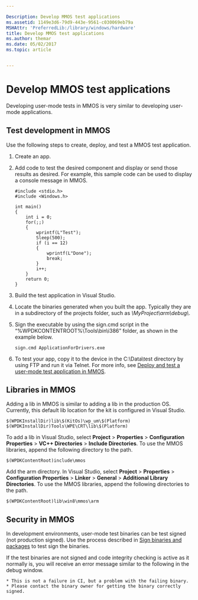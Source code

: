 ```yaml
---

Description: Develop MMOS test applications
ms.assetid: 1149e3d6-79d9-443e-9561-c030069eb79a
MSHAttr: 'PreferredLib:/library/windows/hardware'
title: Develop MMOS test applications
ms.author: themar
ms.date: 05/02/2017
ms.topic: article


---
```


# Develop MMOS test applications


Developing user-mode tests in MMOS is very similar to developing user-mode applications.

## <span id="Test_development_in_MMOS"></span><span id="test_development_in_mmos"></span><span id="TEST_DEVELOPMENT_IN_MMOS"></span>Test development in MMOS


Use the following steps to create, deploy, and test a MMOS test application.

1. Create an app.

2. Add code to test the desired component and display or send those results as desired. For example, this sample code can be used to display a console message in MMOS.

   ```
   #include <stdio.h>
   #include <Windows.h>

   int main()
   {
       int i = 0;
       for(;;)
       {    
           wprintf(L"Test");
           Sleep(500);
           if (i == 12)
           {
               wprintf(L"Done");
               break;
           }
           i++;
       }
       return 0;
   }
   ```

3. Build the test application in Visual Studio.

4. Locate the binaries generated when you built the app. Typically they are in a subdirectory of the projects folder, such as *\\MyProject\\arm\\debug\\*.

5. Sign the executable by using the sign.cmd script in the “%WPDKCONTENTROOT%\\Tools\\bin\\i386” folder, as shown in the example below.

   ```
   sign.cmd ApplicationForDrivers.exe
   ```

6. To test your app, copy it to the device in the C:\\Data\\test directory by using FTP and run it via Telnet. For more info, see [Deploy and test a user-mode test application in MMOS](deploy-and-test-a-user-mode-test-application-in-mmos.md).

## <span id="Libraries_in_MMOS"></span><span id="libraries_in_mmos"></span><span id="LIBRARIES_IN_MMOS"></span>Libraries in MMOS


Adding a lib in MMOS is similar to adding a lib in the production OS. Currently, this default lib location for the kit is configured in Visual Studio.

```
$(WPDKInstallDir)lib\$(KitOs)\wp_um\$(Platform)
$(WPDKInstallDir)Tools\WPE\CRT\lib\$(Platform)
```

To add a lib in Visual Studio, select **Project** &gt; **Properties** &gt; **Configuration Properties** &gt; **VC++ Directories** &gt; **Include Directories**. To use the MMOS libraries, append the following directory to the path.

```
$(WPDKContentRoot)include\mmos
```

Add the arm directory. In Visual Studio, select **Project** &gt; **Properties** &gt; **Configuration Properties** &gt; **Linker** &gt; **General** &gt; **Additional Library Directories**. To use the MMOS libraries, append the following directories to the path.

```
$(WPDKContentRoot)lib\win8\mmos\arm
```

## <span id="Security_in_MMOS"></span><span id="security_in_mmos"></span><span id="SECURITY_IN_MMOS"></span>Security in MMOS


In development environments, user-mode test binaries can be test signed (not production signed). Use the process described in [Sign binaries and packages](https://msdn.microsoft.com/library/windows/hardware/dn789217) to test sign the binaries.

If the test binaries are not signed and code integrity checking is active as it normally is, you will receive an error message similar to the following in the debug window.

```
* This is not a failure in CI, but a problem with the failing binary.
* Please contact the binary owner for getting the binary correctly signed.
```

 

 






